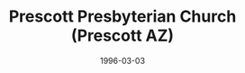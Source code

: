 ---
date: &id001 1996-03-03
end_date: null
location:
  address: 137 N. Marina Street
  city: Prescott
  state: AZ
minister:
- end: 1997-01-01
  name: Gary Findley
  start: 1996-03-03
  type: Pastor
- end: null
  name: Charles Perkins
  start: 1998-01-01
  type: Pastor
- end: 1998-01-01
  name: Charles Perkins
  start: 1997-01-01
  type: Supply Pastor
- end: 2015-01-01
  name: Brian D. Chang
  start: 2011-01-01
  type: Associate Pastor
ministers:
- Gary Findley
- Charles Perkins
- Charles Perkins
- Brian D. Chang
name: Prescott Presbyterian Church
names:
- end: null
  name: Prescott Presbyterian Church
  start: 1996-03-03
origination_date: *id001
raw_data: "AZ\nPrescott\nPrescott Presbyterian Church, Orthodox Presbyterian Church\
  \  (March 3, 1996\u2013 )\n137 N. Marina Street\nPastors: Gary Findley, 1996\u2013\
  97\nCharles Perkins, 1998\u2013\nSupply: Charles Perkins, 1997\u201398\nAssoc. Pastor:\
  \ Brian D. Chang, 2011\u201315"
received_from: Orthodox Presbyterian Church
states:
- AZ
status:
  active: true
  end_date: null
  reason: null
  received_from: null
  withdrawal_to: null
title: Prescott Presbyterian Church (Prescott AZ)
year_established:
- 1996

---